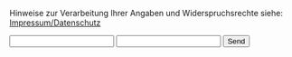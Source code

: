 Hinweise zur Verarbeitung Ihrer Angaben und Widerspruchsrechte siehe: [Impressum/Datenschutz](/impressum)

<form action="https://formspree.io/your@email.com"
      method="POST">
    <input type="text" name="name">
    <input type="email" name="_replyto">
    <input type="submit" value="Send">
</form>
